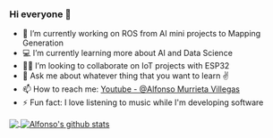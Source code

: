 ### Hi everyone 👋

<!--
**aMurryFly/aMurryFly** is a ✨ _special_ ✨ repository because its `README.md` (this file) appears on your GitHub profile.

Here are some ideas to get you started:
-->

- 🔭 I’m currently working on ROS from AI mini projects to Mapping Generation
- 💻 I’m currently learning more about AI and Data Science 
- 🧑‍💻 I’m looking to collaborate on IoT projects with ESP32 
- 💬 Ask me about whatever thing that you want to learn ✌️
- 📫 How to reach me: [Youtube - @Alfonso Murrieta Villegas](https://youtube.com/channel/UCg34pnJnfJcztkTxpr3_TaQ)
- ⚡ Fun fact: I love listening to music while I'm developing software 

<a href="https://github.com/aMurryFly">
  <img align="center" src="https://github-readme-stats.vercel.app/api/top-langs/?username=aMurryFly&theme=light&hide_langs_below=1" />
</a>
<a href="https://github.com/aMurryFly">
 <img align="center" src="https://github-readme-stats.vercel.app/api?username=aMurryFly&show_icons=true&theme=light&line_height=27" alt="Alfonso's github stats"/>
</a>
